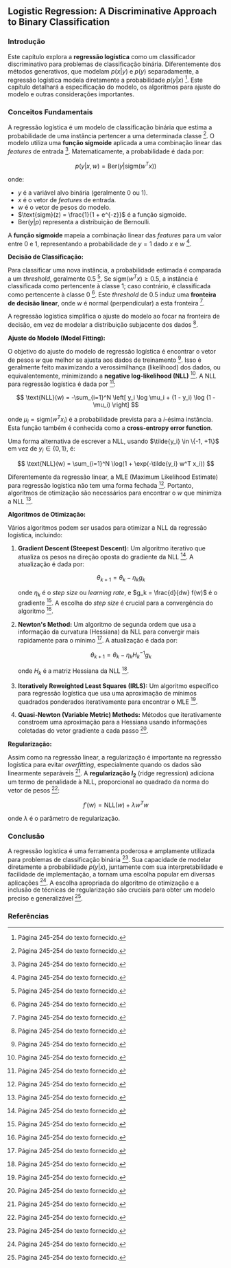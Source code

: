 ## Logistic Regression: A Discriminative Approach to Binary Classification

### Introdução
Este capítulo explora a **regressão logística** como um classificador discriminativo para problemas de classificação binária. Diferentemente dos métodos generativos, que modelam $p(x|y)$ e $p(y)$ separadamente, a regressão logística modela diretamente a probabilidade $p(y|x)$ [^8]. Este capítulo detalhará a especificação do modelo, os algoritmos para ajuste do modelo e outras considerações importantes.

### Conceitos Fundamentais

A regressão logística é um modelo de classificação binária que estima a probabilidade de uma instância pertencer a uma determinada classe [^8]. O modelo utiliza uma **função sigmoide** aplicada a uma combinação linear das *features* de entrada [^8]. Matematicamente, a probabilidade é dada por:

$$
p(y|x, w) = \text{Ber}(y|\text{sigm}(w^T x))
$$

onde:
*   $y$ é a variável alvo binária (geralmente 0 ou 1).
*   $x$ é o vetor de *features* de entrada.
*   $w$ é o vetor de pesos do modelo.
*   $\text{sigm}(z) = \frac{1}{1 + e^{-z}}$ é a função sigmoide.
*   $\text{Ber}(y|p)$ representa a distribuição de Bernoulli.

A **função sigmoide** mapeia a combinação linear das *features* para um valor entre 0 e 1, representando a probabilidade de $y = 1$ dado $x$ e $w$ [^8].

**Decisão de Classificação:**

Para classificar uma nova instância, a probabilidade estimada é comparada a um *threshold*, geralmente 0.5 [^8]. Se $\text{sigm}(w^T x) \geq 0.5$, a instância é classificada como pertencente à classe 1; caso contrário, é classificada como pertencente à classe 0 [^8]. Este *threshold* de 0.5 induz uma **fronteira de decisão linear**, onde $w$ é normal (perpendicular) a esta fronteira [^8].

A regressão logística simplifica o ajuste do modelo ao focar na fronteira de decisão, em vez de modelar a distribuição subjacente dos dados [^8].

**Ajuste do Modelo (Model Fitting):**

O objetivo do ajuste do modelo de regressão logística é encontrar o vetor de pesos $w$ que melhor se ajusta aos dados de treinamento [^8]. Isso é geralmente feito maximizando a verossimilhança (likelihood) dos dados, ou equivalentemente, minimizando a **negative log-likelihood (NLL)** [^8]. A NLL para regressão logística é dada por [^8]:

$$
\text{NLL}(w) = -\sum_{i=1}^N \left[ y_i \log \mu_i + (1 - y_i) \log (1 - \mu_i) \right]
$$

onde $\mu_i = \text{sigm}(w^T x_i)$ é a probabilidade prevista para a *i*-ésima instância. Esta função também é conhecida como a **cross-entropy error function**.

Uma forma alternativa de escrever a NLL, usando $\tilde{y_i} \in \{-1, +1\}$ em vez de $y_i \in \{0,1\}$, é:

$$
\text{NLL}(w) = \sum_{i=1}^N \log(1 + \exp(-\tilde{y_i} w^T x_i))
$$

Diferentemente da regressão linear, a MLE (Maximum Likelihood Estimate) para regressão logística não tem uma forma fechada [^8]. Portanto, algoritmos de otimização são necessários para encontrar o $w$ que minimiza a NLL [^8].

**Algoritmos de Otimização:**

Vários algoritmos podem ser usados para otimizar a NLL da regressão logística, incluindo:

1.  **Gradient Descent (Steepest Descent):** Um algoritmo iterativo que atualiza os pesos na direção oposta do gradiente da NLL [^8]. A atualização é dada por:

    $$
    \theta_{k+1} = \theta_k - \eta_k g_k
    $$

    onde $\eta_k$ é o *step size* ou *learning rate*, e $g_k = \frac{d}{dw} f(w)$ é o gradiente [^8]. A escolha do *step size* é crucial para a convergência do algoritmo [^8].
2.  **Newton's Method:** Um algoritmo de segunda ordem que usa a informação da curvatura (Hessiana) da NLL para convergir mais rapidamente para o mínimo [^8]. A atualização é dada por:

    $$
    \theta_{k+1} = \theta_k - \eta_k H_k^{-1} g_k
    $$

    onde $H_k$ é a matriz Hessiana da NLL [^8].
3.  **Iteratively Reweighted Least Squares (IRLS):** Um algoritmo específico para regressão logística que usa uma aproximação de mínimos quadrados ponderados iterativamente para encontrar o MLE [^8].
4.  **Quasi-Newton (Variable Metric) Methods:** Métodos que iterativamente constroem uma aproximação para a Hessiana usando informações coletadas do vetor gradiente a cada passo [^8].

**Regularização:**

Assim como na regressão linear, a regularização é importante na regressão logística para evitar *overfitting*, especialmente quando os dados são linearmente separáveis [^8]. A **regularização $l_2$** (ridge regression) adiciona um termo de penalidade à NLL, proporcional ao quadrado da norma do vetor de pesos [^8]:

$$
f'(w) = \text{NLL}(w) + \lambda w^T w
$$

onde $\lambda$ é o parâmetro de regularização.

### Conclusão

A regressão logística é uma ferramenta poderosa e amplamente utilizada para problemas de classificação binária [^8]. Sua capacidade de modelar diretamente a probabilidade $p(y|x)$, juntamente com sua interpretabilidade e facilidade de implementação, a tornam uma escolha popular em diversas aplicações [^8]. A escolha apropriada do algoritmo de otimização e a inclusão de técnicas de regularização são cruciais para obter um modelo preciso e generalizável [^8].

### Referências
[^8]: Página 245-254 do texto fornecido.
<!-- END -->